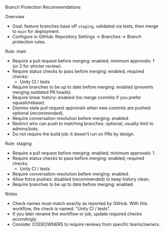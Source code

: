 Branch Protection Recommendations

Overview
- Goal: feature branches base off `staging`, validated via tests, then merge to `main` for deployment.
- Configure in GitHub: Repository Settings → Branches → Branch protection rules.

Rule: main
- Require a pull request before merging: enabled; minimum approvals: 1 (or 2 for stricter review).
- Require status checks to pass before merging: enabled; required checks:
  - Unity CI / tests
- Require branches to be up to date before merging: enabled (prevents merging outdated PR heads).
- Require linear history: enabled (no merge commits if you prefer squash/rebase).
- Dismiss stale pull request approvals when new commits are pushed: optional (recommended).
- Require conversation resolution before merging: enabled.
- Restrict who can push to matching branches: optional; usually limit to admins/bots.
- Do not require the build job: it doesn’t run on PRs by design.

Rule: staging
- Require a pull request before merging: enabled; minimum approvals: 1.
- Require status checks to pass before merging: enabled; required checks:
  - Unity CI / tests
- Require conversation resolution before merging: enabled.
- Allow force pushes: disabled (recommended) to keep history clean.
- Require branches to be up to date before merging: enabled.

Notes
- Check names must match exactly as reported by GitHub. With this workflow, the check is named: "Unity CI / tests".
- If you later rename the workflow or job, update required checks accordingly.
- Consider CODEOWNERS to require reviews from specific teams/owners.

